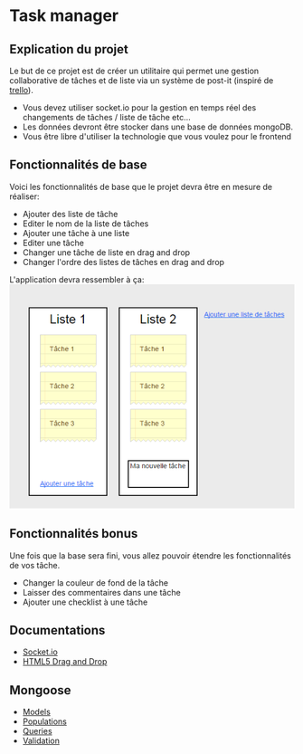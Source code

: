 Task manager
============

Explication du projet
---------------------
Le but de ce projet est de créer un utilitaire qui permet une gestion collaborative de tâches et de liste via un système de post-it (inspiré de [trello](https://trello.com/)).

- Vous devez utiliser socket.io pour la gestion en temps réel des changements de tâches / liste de tâche etc...
- Les données devront être stocker dans une base de données mongoDB.
- Vous être libre d'utiliser la technologie que vous voulez pour le frontend


Fonctionnalités de base
------------------------

Voici les fonctionnalités de base que le projet devra être en mesure de réaliser:

- Ajouter des liste de tâche
- Editer le nom de la liste de tâches
- Ajouter une tâche à une liste
- Editer une tâche
- Changer une tâche de liste en drag and drop
- Changer l'ordre des listes de tâches en drag and drop

L'application devra ressembler à ça:
![Mockup](mockup.png)

Fonctionnalités bonus
---------------------

Une fois que la base sera fini, vous allez pouvoir étendre les fonctionnalités de vos tâche.

- Changer la couleur de fond de la tâche
- Laisser des commentaires dans une tâche
- Ajouter une checklist à une tâche


Documentations
--------------

- [Socket.io](http://socket.io/docs/)
- [HTML5 Drag and Drop](http://www.w3schools.com/html/html5_draganddrop.asp)

## Mongoose
- [Models](http://mongoosejs.com/docs/models.html)
- [Populations](http://mongoosejs.com/docs/populate.html)
- [Queries](http://mongoosejs.com/docs/queries.html)
- [Validation](http://mongoosejs.com/docs/validation.html)

